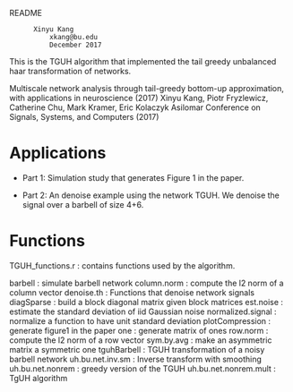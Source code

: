 README

	      Xinyu Kang
              xkang@bu.edu
              December 2017

  This is the TGUH algorithm that implemented the tail greedy unbalanced haar transformation of networks.

  Multiscale network analysis through tail-greedy bottom-up approximation, with applications in neuroscience (2017)
	Xinyu Kang, Piotr Fryzlewicz, Catherine Chu, Mark Kramer, Eric Kolaczyk
	Asilomar Conference on Signals, Systems, and Computers (2017)

Applications 
===========================================================================================

- Part 1: 	Simulation study that generates Figure 1 in the paper.

- Part 2: 	An denoise example using the network TGUH.
		We denoise the signal over a barbell of size 4+6.

Functions 
===========================================================================================

TGUH_functions.r  : contains functions used by the algorithm.

barbell			          : simulate barbell network 
column.norm			      : compute the l2 norm of a column vector 
denoise.th			      : Functions that denoise network signals
diagSparse			      : build a block diagonal matrix given block matrices
est.noise			        : estimate the standard deviation of iid Gaussian noise
normalized.signal	    : normalize a function to have unit standard deviation
plotCompression		    : generate figure1 in the paper
one				            : generate matrix of ones
row.norm			        : compute the l2 norm of a row vector
sym.by.avg			      : make an asymmetric matrix a symmetric one
tguhBarbell			      : TGUH transformation of a noisy barbell network
uh.bu.net.inv.sm	    : Inverse transform with smoothing
uh.bu.net.nonrem		  : greedy version of the TGUH
uh.bu.net.nonrem.mult	: TgUH algorithm
